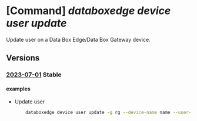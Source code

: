 # [Command] _databoxedge device user update_

Update user on a Data Box Edge/Data Box Gateway device.

## Versions

### [2023-07-01](/Resources/mgmt-plane/L3N1YnNjcmlwdGlvbnMve30vcmVzb3VyY2Vncm91cHMve30vcHJvdmlkZXJzL21pY3Jvc29mdC5kYXRhYm94ZWRnZS9kYXRhYm94ZWRnZWRldmljZXMve30vdXNlcnMve30=/2023-07-01.xml) **Stable**

<!-- mgmt-plane /subscriptions/{}/resourcegroups/{}/providers/microsoft.databoxedge/databoxedgedevices/{}/users/{} 2023-07-01 -->

#### examples

- Update user
    ```bash
        databoxedge device user update -g rg --device-name name --user-type ARM-n username --encrypted-password "{value:xxx,encryptionCertThumbprint:xxx,encryptionAlgorithm:AES256}"
    ```
